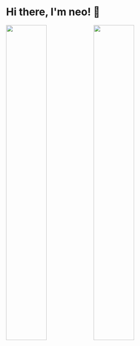# Hi there, I'm neo! 👋

<img align="left" width="47%" src="https://github-readme-stats.vercel.app/api/top-langs/?username=neosxz&layout=compact)](https://github.com/anuraghazra/github-readme-stats" />

<img align="left" width="47%" src="https://github-readme-stats.vercel.app/api?neosxz=iampawan&&show_icons=true&title_color=ffffff&icon_color=bb2acf&text_color=daf7dc&bg_color=151515" />
